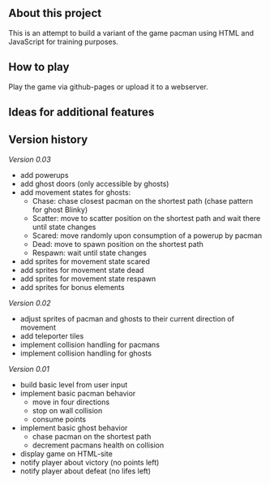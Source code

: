 ## About this project
This is an attempt to build a variant of the game pacman using HTML and JavaScript for training purposes.


## How to play
Play the game via github-pages or upload it to a webserver. 


## Ideas for additional features



## Version history

*Version 0.03*
* add powerups
* add ghost doors (only accessible by ghosts)
* add movement states for ghosts:
    * Chase: chase closest pacman on the shortest path (chase pattern for ghost Blinky)
    * Scatter: move to scatter position on the shortest path and wait there until state changes
    * Scared: move randomly upon consumption of a powerup by pacman
    * Dead: move to spawn position on the shortest path
    * Respawn: wait until state changes
* add sprites for movement state scared
* add sprites for movement state dead
* add sprites for movement state respawn
* add sprites for bonus elements


*Version 0.02*
* adjust sprites of pacman and ghosts to their current direction of movement
* add teleporter tiles
* implement collision handling for pacmans
* implement collision handling for ghosts


*Version 0.01*
* build basic level from user input
* implement basic pacman behavior
    * move in four directions
    * stop on wall collision
    * consume points 
* implement basic ghost behavior
    * chase pacman on the shortest path
    * decrement pacmans health on collision
* display game on HTML-site 
* notify player about victory (no points left)
* notify player about defeat (no lifes left)


